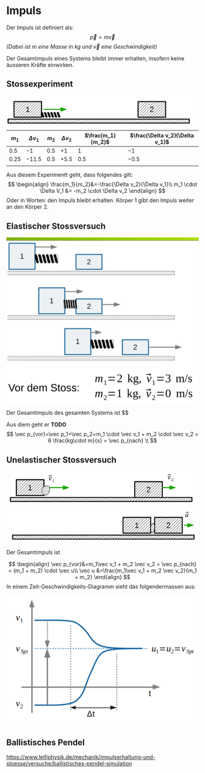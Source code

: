 # Impuls

Der Impuls ist definiert als:
$$
\vec p = m \vec v
$$
*(Dabei ist $m$ eine Masse in kg und $\vec v$ eine Geschwindigkeit)*

Der Gesamtimpuls eines Systems bleibt immer erhalten, insofern keine äusseren Kräfte einwirken.

## Stossexperiment

![image-20230330143432574](res/Impuls/image-20230330143432574.png)

| $m_1$  | $\Delta v_1$ | $m_2$ | $\Delta v_2$ | $\frac{m_1}{m_2}$ | $\frac{\Delta v_2}{\Delta v_1}$ |
| ------ | ------------ | ----- | ------------ | ----------------- | ------------------------------- |
| $0.5$  | $-1$         | $0.5$ | $+1$         | $1$               | $-1$                            |
| $0.25$ | $-11.5$      | $0.5$ | $+5.5$       | $0.5$             | $-0.5$                          |
|        |              |       |              |                   |                                 |

Aus diesem Experimentt geht, dass folgendes gilt:
$$
\begin{align}
\frac{m_1}{m_2}&=-\frac{\Delta v_2}{\Delta v_1}\\
m_1 \cdot \Delta V_1 &= -m_2 \cdot \Delta v_2
\end{align}
$$
Oder in Worten: den Impuls bleibt erhalten. Körper 1 gibt den Impuls weiter an den Körper 2.

## Elastischer Stossversuch

![image-20230330145304174](res/Impuls/image-20230330145304174.png)

Der Gesamtimpuls des gesamten Systems ist $$

Aus diem geht er **TODO**
$$
\vec p_{vor}=\vec p_1+\vec p_2=m_1 \cdot \vec v_1 + m_2 \cdot \vec v_2 = 6 \frac{kg\cdot m}{s} = \vec p_{nach} \\
$$


## Unelastischer Stossversuch

![image-20230330145909793](res/Impuls/image-20230330145909793.png)![image-20230330145922343](res/Impuls/image-20230330145922343.png)

Der Gesamtimpuls ist 

$$
\begin{align}
\vec p_{vor}&=m_1\vec v_1 + m_2 \vec v_2 = \vec p_{nach} = (m_1 + m_2) \cdot \vec u\\
\vec u &=\frac{m_1\vec v_1 + m_2 \vec v_2}{m_1 + m_2}
\end{align}
$$
In einem Zeit-Geschwindigkeits-Diagramm sieht das folgendermassen aus:

<img src="res/Impuls/image-20230330150303436.png" alt="image-20230330150303436" style="zoom:80%;" />

## Ballistisches Pendel

https://www.leifiphysik.de/mechanik/impulserhaltung-und-stoesse/versuche/ballistisches-pendel-simulation

